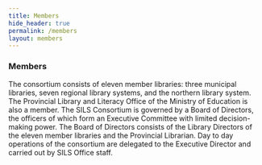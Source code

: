 ```yaml
---
title: Members
hide_header: true
permalink: /members
layout: members
---
```

### Members

The consortium consists of eleven member libraries: three municipal libraries, seven regional library systems, and the northern library system. The Provincial Library and Literacy Office of the Ministry of Education is also a member. The SILS Consortium is governed by a Board of Directors, the officers of which form an Executive Committee with limited decision-making power. The Board of Directors consists of the Library Directors of the eleven member libraries and the Provincial Librarian. Day to day operations of the consortium are delegated to the Executive Director and carried out by SILS Office staff.